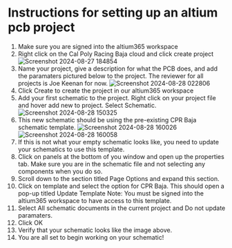 # Instructions for setting up an altium pcb project

1. Make sure you are signed into the altium365 workspace
2. Right click on the Cal Poly Racing Baja cloud and click create project
![Screenshot 2024-08-27 184854](https://github.com/user-attachments/assets/1524b5b1-fbd7-42df-b00d-50737b7ab017)
3. Name your project, give a description for what the PCB does, and add the paramaters pictured below to the project.  The reviewer for all projects is Joe Keenan for now.
![Screenshot 2024-08-28 022806](https://github.com/user-attachments/assets/b30aca63-69ca-4f44-ab1a-8b77811c4eb9)
4. Click Create to create the project in our altium365 workspace
5. Add your first schematic to the project.  Right click on your project file and hover add new to project.  Select Schematic.
![Screenshot 2024-08-28 150325](https://github.com/user-attachments/assets/531cc3bc-3bb5-45ea-b356-213f1bff9f99)
7. This new schematic should be using the pre-existing CPR Baja schematic template.
![Screenshot 2024-08-28 160026](https://github.com/user-attachments/assets/8d4cff5b-e92b-47ee-863b-fd803c98242e)
![Screenshot 2024-08-28 160058](https://github.com/user-attachments/assets/ba16696d-c9cf-4c49-b1fd-f7dda99961bd)
8. If this is not what your empty schematic looks like, you need to update your schematics to use this template.
9. Click on panels at the bottom of you window and open up the properties tab.  Make sure you are in the schematic file and not selecting any components when you do so.
10. Scroll down to the section titled Page Options and expand this section.
11. Click on template and select the option for CPR Baja. This should open a pop-up titled Update Template  Note: You must be signed into the altium365 workspace to have access to this template.
12. Select All schematic documents in the current project and Do not update paramaters.
13. Click OK
14. Verify that your schematic looks like the image above.
15. You are all set to begin working on your schematic!

